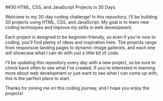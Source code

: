 ##30 HTML, CSS, and JavaScript Projects in 30 Days.

Welcome to my 30-day coding challenge! In this repository, I'll be building 30 projects using HTML, CSS, and JavaScript. My goal is to learn new coding techniques and improve my skills in web development.

Each project is designed to be beginner-friendly, so even if you're new to coding, you'll find plenty of ideas and inspiration here. The projects range from responsive landing pages to dynamic image galleries, and each one will showcase what I can do with just a little bit of code.

I'll be updating this repository every day with a new project, so be sure to check back often to see what I've created. If you're interested in learning more about web development or just want to see what I can come up with, this is the perfect place to start.

Thanks for joining me on this coding journey, and I hope you enjoy the projects!
